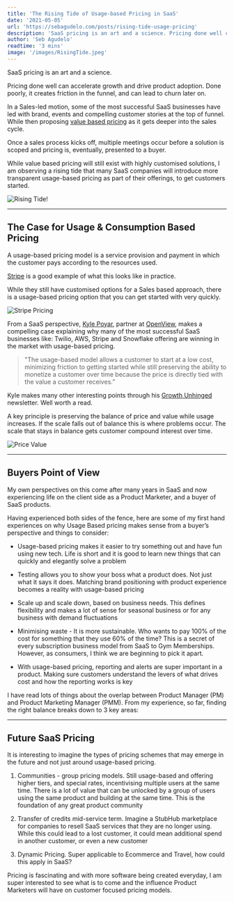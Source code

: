 ```yaml
---
title: 'The Rising Tide of Usage-based Pricing in SaaS'
date: '2021-05-05'
url: 'https://sebagudelo.com/posts/rising-tide-usage-pricing'
description: 'SaaS pricing is an art and a science. Pricing done well can accelerate growth and drive product adoption. Done poorly, it creates friction in the funnel, and can lead to churn later on. While value based pricing will still exist with highly customised solutions, I am observing a rising tide that many SaaS companies will introduce more transparent usage-based pricing as part of their offerings, to get customers started.'
author: 'Seb Agudelo'
readtime: '3 mins'
image: '/images/RisingTide.jpeg'
---
```


SaaS pricing is an art and a science. 

Pricing done well can accelerate growth and drive product adoption. Done poorly, it creates friction in the funnel, and can lead to churn later on.

In a Sales-led motion, some of the most successful SaaS businesses have led with brand, events and compelling customer stories at the top of funnel. While then proposing [value based pricing](https://hbr.org/2016/08/a-quick-guide-to-value-based-pricing) as it gets deeper into the sales cycle.

Once a sales process kicks off, multiple meetings occur before a solution is scoped and pricing is, eventually, presented to a buyer. 

While value based pricing will still exist with highly customised solutions, I am observing a rising tide that many SaaS companies will introduce more transparent usage-based pricing as part of their offerings, to get customers started.

![Rising Tide!](/images/RisingTide.jpeg "Rising Tide")

------
## The Case for Usage & Consumption Based Pricing

A usage-based pricing model is a service provision and payment in which the customer pays according to the resources used.

[Stripe](https://stripe.com/au/pricing#pricing-details) is a good example of what this looks like in practice.

While they still have customised options for a Sales based approach, there is a usage-based pricing option that you can get started with very quickly.

![Stripe Pricing](/images/StripePricing.jpeg "Stripe Pricing")

From a SaaS perspective, [Kyle Poyar](https://techcrunch.com/2021/01/29/subscription-based-pricing-is-dead-smart-saas-companies-are-shifting-to-usage-based-models/), partner at [OpenView](https://openviewpartners.com/), makes a compelling case  explaining why many of the most successful SaaS businesses like: Twilio, AWS, Stripe and Snowflake offering are winning in the market with usage-based pricing.

> "The usage-based model allows a customer to start at a low cost, minimizing friction to getting started while still preserving the ability to monetize a customer over time because the price is directly tied with the value a customer receives.”

Kyle makes many other interesting points through his [Growth Unhinged](https://kylepoyar.substack.com/p/usage-based-pricing-20) newsletter. Well worth a read.

A key principle is preserving the balance of price and value while usage increases. If the scale falls out of balance this is where problems occur. The scale that stays in balance gets customer compound interest over time.

![Price Value](/images/PriceValue.gif "Price Value Scale")

------

## Buyers Point of View

My own perspectives on this come after many years in SaaS and now experiencing life on the client side as a Product Marketer, and a buyer of SaaS products.  

Having experienced both sides of the fence, here are some of my first hand experiences on why Usage Based pricing makes sense from a buyer’s perspective and things to consider:

- Usage-based pricing makes it easier to try something out and have fun using new tech. Life is short and it is good to learn new things that can quickly and elegantly solve a problem

- Testing allows you to show your boss what a product does. Not just what it says it does. Matching brand positioning with product experience becomes a reality with usage-based pricing

- Scale up and scale down, based on business needs. This defines flexibility and makes a lot of sense for seasonal business or for any business with demand fluctuations

- Minimising waste - It is more sustainable. Who wants to pay 100% of the cost for something that they use 60% of the time? This is a secret of every subscription business model from SaaS to Gym Memberships. However, as consumers, I think we are beginning to pick it apart.

- With usage-based pricing, reporting and alerts are super important in a product. Making sure customers understand the levers of what drives cost and how the reporting works is key

I have read lots of things about the overlap between Product Manager (PM) and Product Marketing Manager (PMM). From my experience, so far, finding the right balance breaks down to 3 key areas:

------

## Future SaaS Pricing

It is interesting to imagine the types of pricing schemes that may emerge in the future and not just around usage-based pricing.

1) Communities - group pricing models. Still usage-based and offering higher tiers, and special rates, incentivising multiple users at the same time. There is a lot of value that can be unlocked by a group of users using the same product and building at the same time. This is the foundation of any great product community

2) Transfer of credits mid-service term. Imagine a StubHub marketplace for companies to resell SaaS services that they are no longer using. While this could lead to a lost customer, it could mean additional spend in another customer, or even a new customer

3) Dynamic Pricing. Super applicable to Ecommerce and Travel, how could this apply in SaaS?

Pricing is fascinating and with more software being created everyday, I am super interested to see what is to come and the influence Product Marketers will have on customer focused pricing models.

